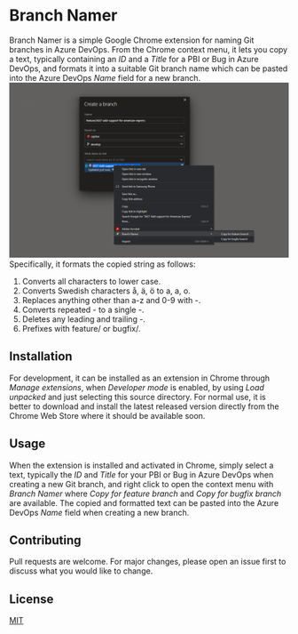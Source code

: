 # Branch Namer
Branch Namer is a simple Google Chrome extension for naming Git branches in Azure DevOps. From the Chrome context menu, it lets you copy a text, typically containing an _ID_ and a _Title_ for a PBI or Bug in Azure DevOps, and formats it into a suitable Git branch name which can be pasted into the Azure DevOps _Name_ field for a new branch.
![Azure DevOps with Branch Namer Chrome extension](images/azure_devops_example.png)
Specifically, it formats the copied string as follows:
1. Converts all characters to lower case.
2. Converts Swedish characters å, ä, ö to a, a, o.
3. Replaces anything other than a-z and 0-9 with -.
4. Converts repeated - to a single -.
5. Deletes any leading and trailing -.
6. Prefixes with feature/ or bugfix/.

## Installation
For development, it can be installed as an extension in Chrome through _Manage extensions_, when _Developer mode_ is enabled, by using _Load unpacked_ and just selecting this source directory.
For normal use, it is better to download and install the latest released version directly from the Chrome Web Store where it should be available soon.

## Usage
When the extension is installed and activated in Chrome, simply select a text, typically the _ID_ and _Title_ for your PBI or Bug in Azure DevOps when creating a new Git branch, and right click to open the context menu with _Branch Namer_ where _Copy for feature branch_ and _Copy for bugfix branch_ are available. The copied and formatted text can be pasted into the Azure DevOps _Name_ field when creating a new branch.

## Contributing
Pull requests are welcome. For major changes, please open an issue first to discuss what you would like to change.

## License
[MIT](LICENSE)
